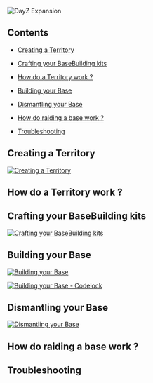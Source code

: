 ![DayZ Expansion](https://steamuserimages-a.akamaihd.net/ugc/1035212097700942933/A04B4D3A9BC05C3C25337D27D8A010F70DB8B42D/)

## Contents

- [Creating a Territory](#creating-a-territory)

- [Crafting your BaseBuilding kits](#crafting-your-basebuilding-kits)

- [How do a Territory work ?](#how-do-a-territory-work-)

- [Building your Base](#building-your-base)

- [Dismantling your Base](#dismantling-your-base)

- [How do raiding a base work ?](#building-your-base)

- [Troubleshooting](#troubleshooting)


## Creating a Territory

[![Creating a Territory](https://i9.ytimg.com/vi/hQ9DTO_aYIE/mq3.jpg?sqp=CISa-vgF&rs=AOn4CLBifegh2ENaywlZAcmCzTq6GS-WJA)](https://www.youtube.com/watch?v=hQ9DTO_aYIE)

## How do a Territory work ?

## Crafting your BaseBuilding kits

[![Crafting your BaseBuilding kits](https://i9.ytimg.com/vi/IGuFwx-l4uE/mq1.jpg?sqp=CISa-vgF&rs=AOn4CLCMRmpjjbYp0_iNONGBUMj4ktGSDQ)](https://www.youtube.com/watch?v=IGuFwx-l4uE)

## Building your Base

[![Building your Base](https://i9.ytimg.com/vi/-U8eEfrgO60/mq2.jpg?sqp=CIih-vgF&rs=AOn4CLAUMGHWG4nc19QKkFH7_UKKmQXS5Q)](https://www.youtube.com/watch?v=-U8eEfrgO60)

[![Building your Base - Codelock](https://i9.ytimg.com/vi/KJSpmUZQwvQ/mq2.jpg?sqp=CLSj-vgF&rs=AOn4CLBZO1itnIynj1aNiCmhNBcNgeKueQ)](https://www.youtube.com/watch?v=KJSpmUZQwvQ)

## Dismantling your Base

[![Dismantling your Base](https://i9.ytimg.com/vi/NpJciBgeIXM/mq2.jpg?sqp=CLj1-vgF&rs=AOn4CLAwGiyPHVASm8UmmUYVP_AL1hmw7w)](https://www.youtube.com/watch?v=NpJciBgeIXM)

## How do raiding a base work ?

## Troubleshooting

